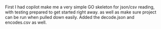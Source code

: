 First I had copilot make me a very simple GO skeleton for json/csv reading, with testing prepared to get started right away. as well as make sure project can be run when pulled down easily. Added the decode.json and encodes.csv as well.
